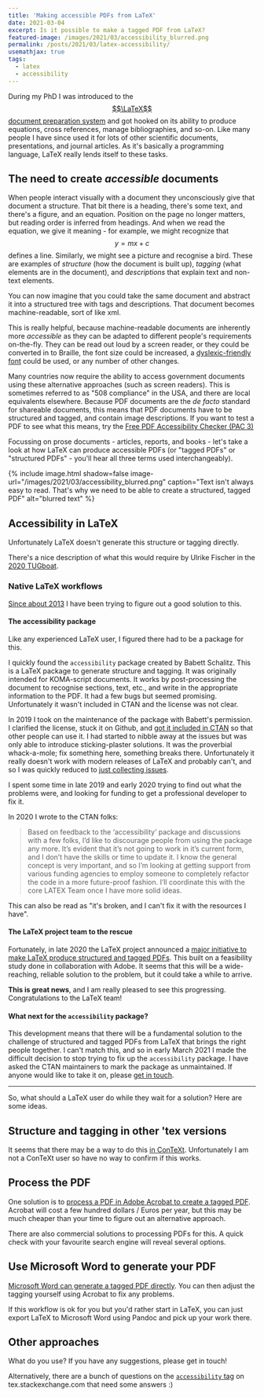 ```yaml
---
title: 'Making accessible PDFs from LaTeX'
date: 2021-03-04
excerpt: Is it possible to make a tagged PDF from LaTeX?
featured-image: /images/2021/03/accessibility_blurred.png
permalink: /posts/2021/03/latex-accessibility/
usemathjax: true
tags:
  - latex
  - accessibility
---
```


During my PhD I was introduced to the [$$\LaTeX$$ document preparation system](https://www.latex-project.org/) and got hooked on its ability to produce equations, cross references, manage bibliographies, and so-on. Like many people I have since used it for lots of other scientific documents, presentations, and journal articles. As it's basically a programming language, LaTeX really lends itself to these tasks.

## The need to create _accessible_ documents
When people interact visually with a document they unconsciously give that document a structure. That bit there is a heading, there's some text, and there's a figure, and an equation. Position on the page no longer matters, but reading order is inferred from headings. And when we read the equation, we give it meaning - for example, we might recognize that $$y = mx + c$$ defines a line. Similarly, we might see a picture and recognise a bird. These are examples of _structure_ (how the document is built up), _tagging_ (what elements are in the document), and _descriptions_ that explain text and non-text elements. 

You can now imagine that you could take the same document and abstract it into a structured tree with tags and descriptions. That document becomes machine-readable, sort of like xml.

This is really helpful, because machine-readable documents are inherently more _accessible_ as they can be adapted to different people's requirements on-the-fly. They can be read out loud by a screen reader, or they could be converted in to Braille, the font size could be increased, a [dyslexic-friendly font](https://www.dyslexiefont.com/en/typeface/) could be used, or any number of other changes.

Many countries now require the ability to access government documents using these alternative approaches (such as screen readers). This is sometimes referred to as "508 compliance" in the USA, and there are local equivalents elsewhere. Because PDF documents are the _de facto_ standard for shareable documents, this means that PDF documents have to be structured and tagged, and contain image descriptions. If you want to test a PDF to see what this means, try the [Free PDF Accessibility Checker (PAC 3)](https://www.access-for-all.ch/en/pdf-accessibility-checker.html)

Focussing on prose documents - articles, reports, and books - let's take a look at how LaTeX can produce accessible PDFs (or "tagged PDFs" or "structured PDFs" - you'll hear all three terms used interchangeably).

{% include image.html shadow=false image-url="/images/2021/03/accessibility_blurred.png" caption="Text isn't always easy to read. That's why we need to be able to create a structured, tagged PDF" alt="blurred text" %}

## Accessibility in LaTeX
Unfortunately LaTeX doesn't generate this structure or tagging directly. 

There's a nice description of what this would require by Ulrike Fischer in the [2020 TUGboat](https://www.tug.org/TUGboat/tb41-1/tb127fischer-accessible.pdf).

### Native LaTeX workflows

[Since about 2013](https://tex.stackexchange.com/questions/124291/revisiting-producing-structured-pdfs-from-latex) I have been trying to figure out a good solution to this. 

#### The accessibility package
Like any experienced LaTeX user, I figured there had to be a package for this.

I quickly found the `accessibility` package created by Babett Schalitz. This is a LaTeX package to generate structure and tagging. It was originally intended for KOMA-script documents. It works by  post-processing the document to recognise sections, text, etc., and write in the appropriate information to the PDF. It had a few bugs but seemed promising. Unfortunately it wasn't included in CTAN and the license was not clear.

In 2019 I took on the maintenance of the package with Babett's permission. I clarified the license, stuck it on Github, and [got it included in CTAN](https://ctan.org/pkg/accessibility?lang=en) so that other people can use it. I had started to nibble away at the issues but was only able to introduce sticking-plaster solutions. It was the proverbial whack-a-mole; fix something here, something breaks there. Unfortunately it really doesn't work with modern releases of LaTeX and probably can't, and so I was quickly reduced to [just collecting issues](https://github.com/AndyClifton/accessibility/issues). 

I spent some time in late 2019 and early 2020 trying to find out what the problems were, and looking for funding to get a professional developer to fix it. 

In 2020 I wrote to the CTAN folks:
> Based on feedback to the ‘accessibility’ package and discussions with a few folks, I’d like to discourage people from using the package any more. It’s evident that it’s not going to work in it’s current form, and I don’t have the skills or time to update it. I know the general concept is very important, and so I’m looking at getting support from various funding agencies to employ someone to completely refactor the code in a more future-proof fashion. I’ll coordinate this with the core LATEX Team once I have more solid ideas.

This can also be read as "it's broken, and I can't fix it with the resources I have".

#### The LaTeX project team to the rescue

Fortunately, in late 2020 the LaTeX project announced a [major initiative to make LaTeX produce structured and tagged PDFs](https://www.latex-project.org/news/2020/11/30/tagged-pdf-FS-study/). This built on a feasibility study done in collaboration with Adobe. It seems that this will be a wide-reaching, reliable solution to the problem, but it could take a while to arrive.

**This is great news**, and I am really pleased to see this progressing. Congratulations to the LaTeX team!

#### What next for the `accessibility` package?

This development means that there will be a fundamental solution to the challenge of structured and tagged PDFs from LaTeX that brings the right people together. I can't match this, and so in early March 2021 I made the difficult decision to stop trying to fix up the `accessibility` package. I have asked the CTAN maintainers to mark the package as unmaintained. If anyone would like to take it on, please [get in touch](https://github.com/AndyClifton/accessibility/issues).

----

So, what should a LaTeX user do while they wait for a solution? Here are some ideas.

## Structure and tagging in other 'tex versions
It seems that there may be a way to do this [in ConTeXt](https://tex.stackexchange.com/a/181285/29222). Unfortunately I am not a ConTeXt user so have no way to confirm if this works.

## Process the PDF
One solution is to [process a PDF in Adobe Acrobat to create a tagged PDF](https://helpx.adobe.com/acrobat/using/creating-accessible-pdfs.html). Acrobat will cost a few hundred dollars / Euros per year, but this may be much cheaper than your time to figure out an alternative approach.

There are also commercial solutions to processing PDFs for this. A quick check with your favourite search engine will reveal several options.

## Use Microsoft Word to generate your PDF
[Microsoft Word can generate a tagged PDF directly](https://support.microsoft.com/en-us/topic/create-accessible-pdfs-064625e0-56ea-4e16-ad71-3aa33bb4b7ed). You can then adjust the tagging yourself using Acrobat to fix any problems.

If this workflow is ok for you but you'd rather start in LaTeX, you can just export LaTeX to Microsoft Word using Pandoc and pick up your work there.

## Other approaches
What do you use? If you have any suggestions, please get in touch!

Alternatively, there are a bunch of questions on the [`accessibility` tag](https://tex.stackexchange.com/questions/tagged/accessibility) on tex.stackexchange.com that need some answers :)